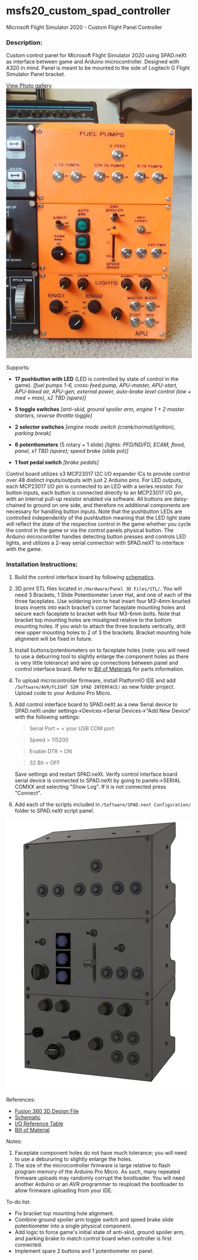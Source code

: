 # msfs20_custom_spad_controller
Microsoft Flight Simulator 2020 - Custom Flight Panel Controller

### Description:
Custom control panel for Microsoft Flight Simulator 2020 using SPAD.neXt as interface between game and Arduino microcontroller. Designed with A320 in mind. Panel is meant to be mounted to the side of Logitech G Flight Simulator Panel bracket. 

[View Photo gallery](https://imgur.com/a/4q6AOHk)
![alt text](https://github.com/CubanJew/msfs20_custom_spad_controller/blob/main/resources/readme_image.jpg?raw=true)

Supports:
- **17 pushbutton with LED** (LED is controlled by state of control in the game).
	_[fuel pumps 1-6, cross-feed pump, APU-master, APU-start, APU-bleed air, APU-gen, external power, auto-brake level control (low + med + max), x2 TBD (spare)]_
	
- **5 toggle switches**
	_[anti-skid, ground spoiler arm, engine 1 + 2 master starters, reverse throttle toggle]_
	
- **2 selector switches**
	_[engine mode switch (crank/normal/ignition), parking break]_
- **6 potentiometers** (5 rotary + 1 slide)
	_[lights: PFD/ND/FD, ECAM, flood, panel, x1 TBD (spare);  speed brake (slide pot)]_
- **1 foot pedal switch**
	_[brake pedals]_


Control board utilizes x3 MCP23017 I2C I/O expander ICs to provide control over 48 distinct inputs/outputs with just 2 Arduino pins. For LED outputs, each MCP23017 I/O pin is connected to an LED with a series resistor. For button inputs, each button is connected directly to an MCP23017 I/O pin, with an internal pull-up resistor enabled via software. All buttons are daisy-chained to ground on one side, and therefore no additional components are necessary for handling button inputs. Note that the pushbutton LEDs are controlled independently of the pushbutton meaning that the LED light state will reflect the state of the respective control in the game whether you cycle the control in the game or via the control panels physical button. The Arduino microcontrller handles detecting button presses and controls LED lights, and utilizes a 2-way serial connection with SPAD.neXT to interface with the game. 


### Installation Instructions:
1. Build the control interface board by following [schematics](https://github.com/CubanJew/msfs20_custom_spad_controller/blob/main/Hardware/Electrical/Schematic.pdf).

2. 3D print STL files located in `/Hardware/Panel 3D Files/STL/`. You will need 3 Brackets, 1 Slide Potentiometer Lever Hat, and one of each of the three faceplates. Use soldering iron to heat insert four M3-4mm knurled brass inserts into each bracket's corner faceplate mounting holes and secure each faceplate to bracket with four M3-6mm bolts. Note that bracket top mounting holes are misaligned relative to the bottom mounting holes. If you wish to attach the three brackets vertically, drill new upper mounting holes to 2 of 3 the brackets. Bracket mounting hole alignment will be fixed in future. 

3. Install buttons/potentiometers on to faceplate holes (note: you will need to use a deburring tool to slightly enlarge the component holes as there is very little tolerance) and wire up connections between panel and control interface board. Refer to [Bill of Materials](https://github.com/CubanJew/msfs20_custom_spad_controller/blob/main/Hardware/Bill%20of%20Materials.txt) for parts information. 

4. To upload microcontroller firmware, install PlatformIO IDE and add `/Software/AVR/FLIGHT SIM SPAD INTERFACE/` as new folder project. Upload code to your Arduino Pro Micro. 

5. Add control interface board to SPAD.neXt as a new Serial device to SPAD.neXt under settings->Devices->Serial Devices->"Add New Device" with the following settings:

	> Serial Port = = your USB COM port
	
	> Speed = 115200
	
	> Enable DTR = ON
	
	> 32 Bit = OFF
	
   Save settings and restart SPAD.neXt. Verify control interface board serial device is connected to SPAD.neXt by going to panels->SERIAL COMXX and selecting "Show Log". If it is not connected press "Connect".
   
6. Add each of the scripts included in `/Software/SPAD.next Configuration/` folder to SPAD.neXt script panel.


![alt text](https://github.com/CubanJew/msfs20_custom_spad_controller/blob/main/resources/3d%20render.png?raw=true)

References:

- [Fusion 360 3D Design File](https://a360.co/2SDgtfb)
- [Schematic](https://github.com/CubanJew/msfs20_custom_spad_controller/blob/main/Hardware/Electrical/Schematic.pdf)
- [I/O Reference Table](https://github.com/CubanJew/msfs20_custom_spad_controller/blob/main/Hardware/Electrical/IO%20Table.JPG) 
- [Bill of Material](https://github.com/CubanJew/msfs20_custom_spad_controller/blob/main/Hardware/Bill%20of%20Materials.txt)

Notes:
1. Faceplate component holes do not have much tolerance; you will need to use a debururing to slightly enlarge the holes. 
2. The size of the microcontroller firmware is large relative to flash program memory of the Arduino Pro Micro. As such, many repeated firmware uploads may randomly corrupt the bootloader. You will need another Arduino or an AVR programmer to reupload the bootloader to allow firmware uploading from your IDE.  

To-do list:
- Fix bracket top mounting hole alignment.
- Combine ground spoiler arm toggle switch and speed brake slide potentiometer into a single physical component.
- Add logic to force game's initial state of anti-skid, ground spoiler arm, and parking brake to match control board when controller is first connected.
- Implement spare 2 buttons and 1 potentiometer on panel. 
